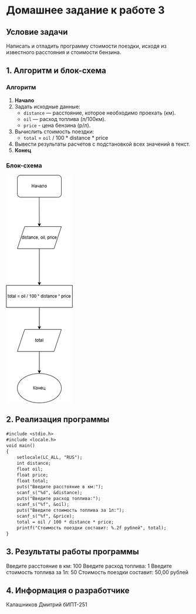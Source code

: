 # Домашнее задание к работе 3

## Условие задачи
Написать и отладить программу стоимости поездки, исходя из известного расстояния и стоимости бензина.

## 1. Алгоритм и блок-схема

### Алгоритм
1. **Начало**
2. Задать исходные данные:
   - `distance` — расстояние, которое необходимо проехать (км).
   - `oil` — расход топлива (л/100км).
   - `price` - цена бензина (р/л).
3. Вычислить стоимость поездки:
   - `total` = `oil` / 100 * distance * price 
5. Вывести результаты расчетов с подстановкой всех значений в текст.
6. **Конец**

### Блок-схема
![Блок-схема алгоритма](HW3/HW3.drawio.png) 

## 2. Реализация программы
```
#include <stdio.h>
#include <locale.h>
void main()
{
	setlocale(LC_ALL, "RUS");
	int distance;
	float oil;
	float price;
	float total;
	puts("Введите расстояние в км:");
	scanf_s("%d", &distance);
	puts("Введите расход топлива:");
	scanf_s("%f", &oil);
	puts("Введите стоимость топлива за 1л:");
	scanf_s("%f", &price);
	total = oil / 100 * distance * price;
	printf("Стоимость поездки составит: %.2f рублей", total);
}
```
## 3. Результаты работы программы

Введите расстояние в км:
100
Введите расход топлива:
1
Введите стоимость топлива за 1л:
50
Стоимость поездки составит: 50,00 рублей

## 4. Информация о разработчике

Калашников Дмитрий бИПТ-251
